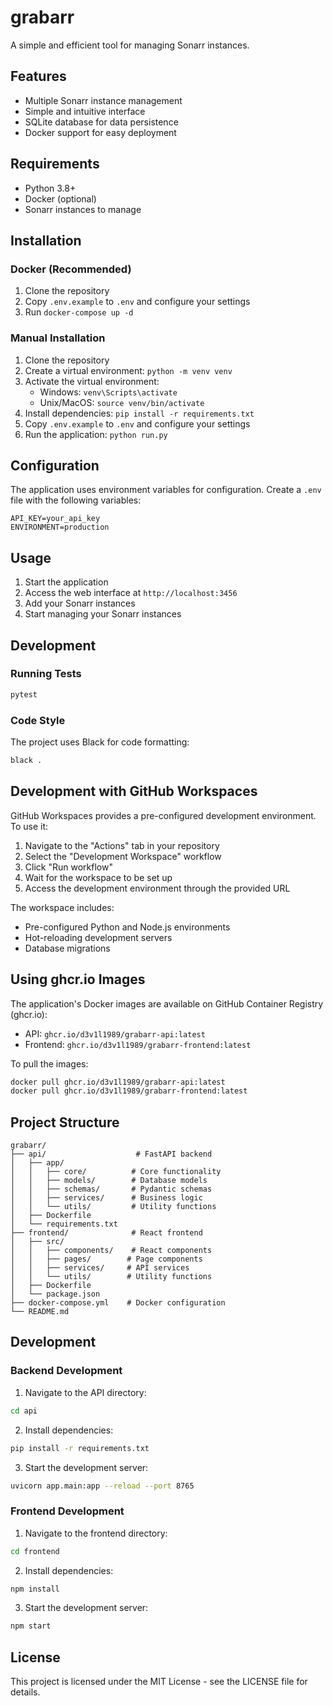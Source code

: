 # grabarr

A simple and efficient tool for managing Sonarr instances.

## Features

- Multiple Sonarr instance management
- Simple and intuitive interface
- SQLite database for data persistence
- Docker support for easy deployment

## Requirements

- Python 3.8+
- Docker (optional)
- Sonarr instances to manage

## Installation

### Docker (Recommended)

1. Clone the repository
2. Copy `.env.example` to `.env` and configure your settings
3. Run `docker-compose up -d`

### Manual Installation

1. Clone the repository
2. Create a virtual environment: `python -m venv venv`
3. Activate the virtual environment:
   - Windows: `venv\Scripts\activate`
   - Unix/MacOS: `source venv/bin/activate`
4. Install dependencies: `pip install -r requirements.txt`
5. Copy `.env.example` to `.env` and configure your settings
6. Run the application: `python run.py`

## Configuration

The application uses environment variables for configuration. Create a `.env` file with the following variables:

```env
API_KEY=your_api_key
ENVIRONMENT=production
```

## Usage

1. Start the application
2. Access the web interface at `http://localhost:3456`
3. Add your Sonarr instances
4. Start managing your Sonarr instances

## Development

### Running Tests

```bash
pytest
```

### Code Style

The project uses Black for code formatting:

```bash
black .
```

## Development with GitHub Workspaces

GitHub Workspaces provides a pre-configured development environment. To use it:

1. Navigate to the "Actions" tab in your repository
2. Select the "Development Workspace" workflow
3. Click "Run workflow"
4. Wait for the workspace to be set up
5. Access the development environment through the provided URL

The workspace includes:
- Pre-configured Python and Node.js environments
- Hot-reloading development servers
- Database migrations

## Using ghcr.io Images

The application's Docker images are available on GitHub Container Registry (ghcr.io):

- API: `ghcr.io/d3v1l1989/grabarr-api:latest`
- Frontend: `ghcr.io/d3v1l1989/grabarr-frontend:latest`

To pull the images:
```bash
docker pull ghcr.io/d3v1l1989/grabarr-api:latest
docker pull ghcr.io/d3v1l1989/grabarr-frontend:latest
```

## Project Structure

```
grabarr/
├── api/                    # FastAPI backend
│   ├── app/
│   │   ├── core/          # Core functionality
│   │   ├── models/        # Database models
│   │   ├── schemas/       # Pydantic schemas
│   │   ├── services/      # Business logic
│   │   └── utils/         # Utility functions
│   ├── Dockerfile
│   └── requirements.txt
├── frontend/              # React frontend
│   ├── src/
│   │   ├── components/    # React components
│   │   ├── pages/        # Page components
│   │   ├── services/     # API services
│   │   └── utils/        # Utility functions
│   ├── Dockerfile
│   └── package.json
├── docker-compose.yml    # Docker configuration
└── README.md
```

## Development

### Backend Development

1. Navigate to the API directory:
```bash
cd api
```

2. Install dependencies:
```bash
pip install -r requirements.txt
```

3. Start the development server:
```bash
uvicorn app.main:app --reload --port 8765
```

### Frontend Development

1. Navigate to the frontend directory:
```bash
cd frontend
```

2. Install dependencies:
```bash
npm install
```

3. Start the development server:
```bash
npm start
```

## License

This project is licensed under the MIT License - see the LICENSE file for details. 
